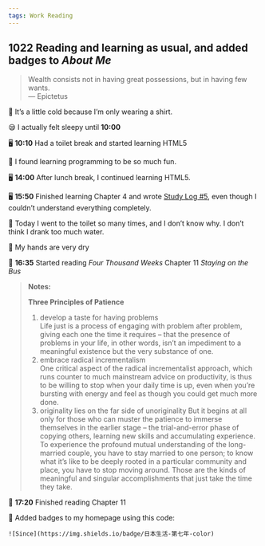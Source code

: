 ```yaml
---
tags: Work Reading 
---
```


## 1022 Reading and learning as usual, and added badges to *About Me*

>Wealth consists not in having great possessions, but in having few wants.  
>— Epictetus

👕 It’s a little cold because I’m only wearing a shirt.

😪 I actually felt sleepy until **10:00**

🖥️ **10:10** Had a toilet break and started learning HTML5

🌻 I found learning programming to be so much fun.

🖥️ **14:00** After lunch break, I continued learning HTML5.

🖥️ **15:50** Finished learning Chapter 4 and wrote [Study Log #5](), even though I couldn’t understand everything completely.

🚾 Today I went to the toilet so many times, and I don’t know why. I don’t think I drank too much water.

🫱 My hands are very dry

📖 **16:35** Started reading *Four Thousand Weeks* Chapter 11 *Staying on the Bus*

>**Notes:**
>
>**Three Principles of Patience** 
>1. develop a taste for having problems  
>Life just is a process of engaging with problem after problem, giving each one the time it requires – that the presence of problems in your life, in other words, isn’t an impediment to a meaningful existence but the very substance of one.
>2. embrace radical incrementalism  
>One critical aspect of the radical incrementalist approach, which runs counter to much mainstream advice on productivity, is thus to be willing to stop when your daily time is up, even when you’re bursting with energy and feel as though you could get much more done.
>3. originality lies on the far side of unoriginality
>But it begins at all only for those who can muster the patience to immerse themselves in the earlier stage – the trial-and-error phase of copying others, learning new skills and accumulating experience.
>To experience the profound mutual understanding of the long-married couple, you have to stay married to one person; to know what it’s like to be deeply rooted in a particular community and place, you have to stop moving around.
>Those are the kinds of meaningful and singular accomplishments that just take the time they take.

📘 **17:20** Finished reading Chapter 11

🌠 Added badges to my homepage using this code: 
```
![Since](https://img.shields.io/badge/日本生活-第七年-color)
```
